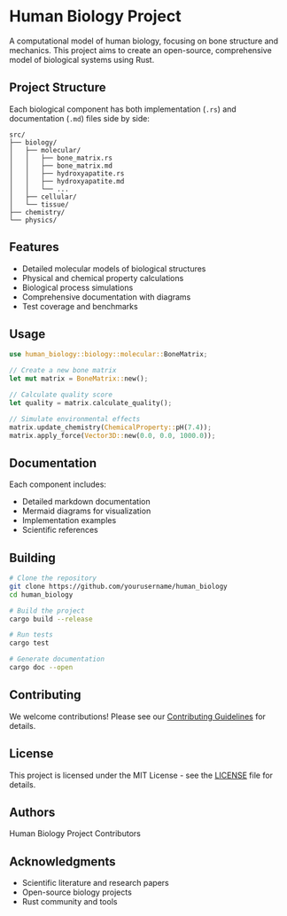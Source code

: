 # Human Biology Project

A computational model of human biology, focusing on bone structure and mechanics. This project aims to create an open-source, comprehensive model of biological systems using Rust.

## Project Structure

Each biological component has both implementation (`.rs`) and documentation (`.md`) files side by side:

```
src/
├── biology/
│   ├── molecular/
│   │   ├── bone_matrix.rs
│   │   ├── bone_matrix.md
│   │   ├── hydroxyapatite.rs
│   │   ├── hydroxyapatite.md
│   │   └── ...
│   ├── cellular/
│   └── tissue/
├── chemistry/
└── physics/
```

## Features

- Detailed molecular models of biological structures
- Physical and chemical property calculations
- Biological process simulations
- Comprehensive documentation with diagrams
- Test coverage and benchmarks

## Usage

```rust
use human_biology::biology::molecular::BoneMatrix;

// Create a new bone matrix
let mut matrix = BoneMatrix::new();

// Calculate quality score
let quality = matrix.calculate_quality();

// Simulate environmental effects
matrix.update_chemistry(ChemicalProperty::pH(7.4));
matrix.apply_force(Vector3D::new(0.0, 0.0, 1000.0));
```

## Documentation

Each component includes:
- Detailed markdown documentation
- Mermaid diagrams for visualization
- Implementation examples
- Scientific references

## Building

```bash
# Clone the repository
git clone https://github.com/yourusername/human_biology
cd human_biology

# Build the project
cargo build --release

# Run tests
cargo test

# Generate documentation
cargo doc --open
```

## Contributing

We welcome contributions! Please see our [Contributing Guidelines](CONTRIBUTING.md) for details.

## License

This project is licensed under the MIT License - see the [LICENSE](LICENSE) file for details.

## Authors

Human Biology Project Contributors

## Acknowledgments

- Scientific literature and research papers
- Open-source biology projects
- Rust community and tools